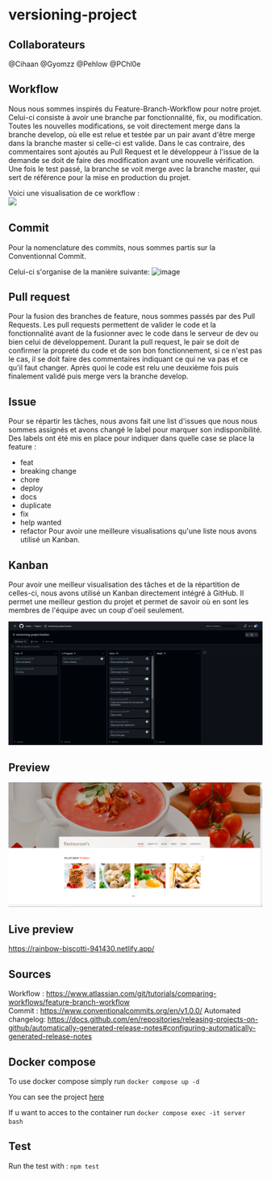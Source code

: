 # versioning-project
## Collaborateurs
@Cihaan
@Gyomzz
@Pehlow
@PChl0e

## Workflow
Nous nous sommes inspirés du Feature-Branch-Workflow pour notre projet.
Celui-ci consiste à avoir une branche par fonctionnalité, fix, ou modification. Toutes les nouvelles modifications, se voit directement merge dans la branche develop, où elle est relue et testée par un pair avant d'être merge dans la branche master si celle-ci est valide. Dans le cas contraire, des commentaires sont ajoutés au Pull Request et le développeur à l'issue de la demande se doit de faire des modification avant une nouvelle vérification. Une fois le test passé, la branche se voit merge avec la branche master, qui sert de référence pour la mise en production du projet.

Voici une visualisation de ce workflow :  
<img src='https://images-ext-2.discordapp.net/external/gDtOMNdBtmYUtWUrwz2X51BnEEw-xcr5jTYxr8HKeiA/https/nvie.com/img/git-model%402x.png?width=462&height=613' />

## Commit
Pour la nomenclature des commits, nous sommes partis sur la Conventionnal Commit.

Celui-ci s'organise de la manière suivante:
![image](https://user-images.githubusercontent.com/80070465/198224157-e0509863-037c-4bb2-bdff-c40560dee81c.png)

## Pull request 
Pour la fusion des branches de feature, nous sommes passés par des Pull Requests. Les pull requests permettent de valider le code et la fonctionnalité avant de la fusionner avec le code dans le serveur de dev ou bien celui de développement. Durant la pull request, le pair se doit de confirmer la propreté du code et de son bon fonctionnement, si ce n'est pas le cas, il se doit faire des commentaires indiquant ce qui ne va pas et ce qu'il faut changer. Après quoi le code est relu une deuxième fois puis finalement validé puis merge vers la branche develop.

## Issue 
Pour se répartir les tâches, nous avons fait une list d'issues que nous nous sommes assignés et avons changé le label pour marquer son indisponibilité. Des labels ont été mis en place pour indiquer dans quelle case se place la feature : 
- feat
- breaking change
- chore
- deploy
- docs
- duplicate
- fix
- help wanted
- refactor 
Pour avoir une meilleure visualisations qu'une liste nous avons utilisé un Kanban.

## Kanban
Pour avoir une meilleur visualisation des tâches et de la répartition de celles-ci, nous avons utilisé un Kanban directement intégré à GitHub. Il permet une meilleur gestion du projet et permet de savoir où en sont les membres de l'équipe avec un coup d'oeil seulement. 

![image](./assets//kanban.png) 

## Preview

![image](./assets//preview.png) 

## Live preview 

https://rainbow-biscotti-941430.netlify.app/ 

## Sources
Workflow : https://www.atlassian.com/git/tutorials/comparing-workflows/feature-branch-workflow  
Commit : https://www.conventionalcommits.org/en/v1.0.0/
Automated changelog: https://docs.github.com/en/repositories/releasing-projects-on-github/automatically-generated-release-notes#configuring-automatically-generated-release-notes

## Docker compose

To use docker compose simply run ```docker compose up -d```

You can see the project [here](http://localhost:8080/)

If u want to acces to the container run ```docker compose exec -it server bash``` 

## Test 
Run the test with : ``` npm test ```
